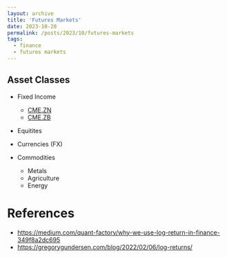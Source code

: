 ```yaml
---
layout: archive
title: 'Futures Markets'
date: 2023-10-28
permalink: /posts/2023/10/futures-markets
tags:
  - finance
  - futures markets
---
```


## Asset Classes
- Fixed Income
  - [CME.ZN](https://www.cmegroup.com/markets/interest-rates/us-treasury/10-year-us-treasury-note.html)
  - [CME.ZB](https://www.cmegroup.com/markets/interest-rates/us-treasury/30-year-us-treasury-bond.html)

- Equitites
- Currencies (FX)
- Commodities
  - Metals
  - Agriculture
  - Energy

References
======
- https://medium.com/quant-factory/why-we-use-log-return-in-finance-349f8a2dc695
- https://gregorygundersen.com/blog/2022/02/06/log-returns/

